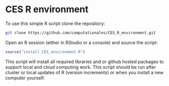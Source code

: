 # CES R environment

To use this simple R script clone the repository:

```bash
git clone https://github.com/computationales/CES_R_environment.git
```

Open an R session (either in RStudio or a console) and source the script:

```r
source("install_CES_environment.R")
```

This script will install all required libraries and or github hosted packages to support local and cloud computing work. This script should be run after cluster or local updates of R (version increments) or when you install a new computer yourself.
